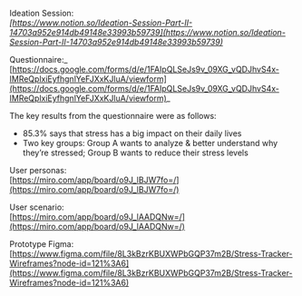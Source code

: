 Ideation Session: \
_[https://www.notion.so/Ideation-Session-Part-II-14703a952e914db49148e33993b59739](https://www.notion.so/Ideation-Session-Part-II-14703a952e914db49148e33993b59739)_

Questionnaire:_ \
[https://docs.google.com/forms/d/e/1FAIpQLSeJs9v_09XG_vQDJhvS4x-IMReQplxiEyfhgnlYeFJXxKJluA/viewform](https://docs.google.com/forms/d/e/1FAIpQLSeJs9v_09XG_vQDJhvS4x-IMReQplxiEyfhgnlYeFJXxKJluA/viewform)_

The key results from the questionnaire were as follows: 




* 85.3% says that stress has a big impact on their daily lives
* Two key groups: Group A wants to analyze & better understand why they’re stressed; Group B wants to reduce their stress levels

User personas: \
[https://miro.com/app/board/o9J_lBJW7fo=/](https://miro.com/app/board/o9J_lBJW7fo=/)

User scenario: \
[https://miro.com/app/board/o9J_lAADQNw=/](https://miro.com/app/board/o9J_lAADQNw=/) 

Prototype Figma: [https://www.figma.com/file/8L3kBzrKBUXWPbGQP37m2B/Stress-Tracker-Wireframes?node-id=121%3A6](https://www.figma.com/file/8L3kBzrKBUXWPbGQP37m2B/Stress-Tracker-Wireframes?node-id=121%3A6) 
